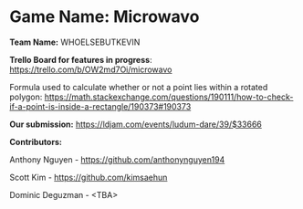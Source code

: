 # Game Name: Microwavo

**Team Name:** WHOELSEBUTKEVIN

**Trello Board for features in progress**: https://trello.com/b/OW2md7Oi/microwavo

Formula used to calculate whether or not a point lies within a rotated polygon: https://math.stackexchange.com/questions/190111/how-to-check-if-a-point-is-inside-a-rectangle/190373#190373


**Our submission:**
https://ldjam.com/events/ludum-dare/39/$33666


**Contributors:**

Anthony Nguyen - https://github.com/anthonynguyen194

Scott Kim - https://github.com/kimsaehun

Dominic Deguzman - \<TBA\>
